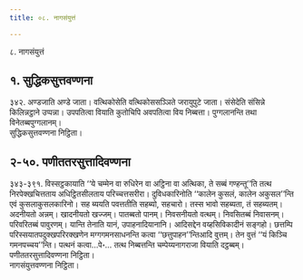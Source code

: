 ```yaml
---
title: ०८. नागसंयुत्तं

---
```

८. नागसंयुत्तं  


## १. सुद्धिकसुत्तवण्णना

३४२. अण्डजाति अण्डे जाता। वत्थिकोसेति वत्थिकोससञ्ञिते जरायुपुटे जाता। संसेदेति संसिन्ने किलिन्नट्ठाने उप्पन्ना। उपपतित्वा वियाति कुतोचिपि अवपतित्वा विय निब्बत्ता। पुग्गलानन्ति तथा विनेतब्बपुग्गलानम्।  
सुद्धिकसुत्तवण्णना निट्ठिता।  


## २-५०. पणीततरसुत्तादिवण्णना

३४३-३९१. विस्सट्ठकायाति ‘‘ये चम्मेन वा रुधिरेन वा अट्ठिना वा अत्थिका, ते सब्बं गण्हन्तू’’ति तत्थ निरपेक्खचित्तताय अधिट्ठितसीलताय परिच्चत्तसरीरा। दुविधकारिनोति ‘‘कालेन कुसलं, कालेन अकुसल’’न्ति एवं कुसलाकुसलकारिनो। सह ब्ययति पवत्ततीति सहब्यो, सहचारो। तस्स भावो सहब्यता, तं सहब्यतम्। अदनीयतो अन्नम्। खादनीयतो खज्जम्। पातब्बतो पानम्। निवसनीयतो वत्थम्। निवसितब्बं निवासनम्। परिवरितब्बं पावुरणम्। यान्ति तेनाति यानं, उपाहनादियानानि। आदिसद्देन वय्हसिविकादीनं सङ्गहो। छत्तम्पि परिस्सयातपदुक्खपरिरक्खणेन मग्गगमनसाधनन्ति कत्वा ‘‘छत्तुपाहन’’न्तिआदि वुत्तम्। तेन वुत्तं ‘‘यं किञ्चि गमनपच्चय’’न्ति। पत्थनं कत्वा…पे॰… तत्थ निब्बत्तन्ति चम्पेय्यनागराजा वियाति दट्ठब्बम्।  
पणीततरसुत्तादिवण्णना निट्ठिता।  
नागसंयुत्तवण्णना निट्ठिता।  